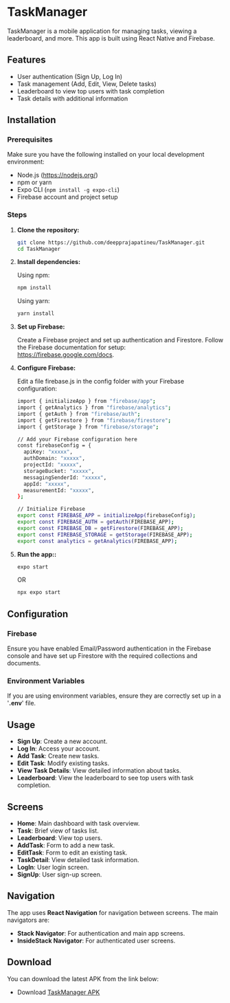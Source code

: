 # TaskManager

TaskManager is a mobile application for managing tasks, viewing a leaderboard, and more. This app is built using React Native and Firebase.

## Features

- User authentication (Sign Up, Log In)
- Task management (Add, Edit, View, Delete tasks)
- Leaderboard to view top users with task completion
- Task details with additional information

## Installation

### Prerequisites

Make sure you have the following installed on your local development environment:

- Node.js (https://nodejs.org/)
- npm or yarn
- Expo CLI (`npm install -g expo-cli`)
- Firebase account and project setup

### Steps

1. **Clone the repository:**

   ```bash
   git clone https://github.com/deepprajapatineu/TaskManager.git
   cd TaskManager
   ```

2. **Install dependencies:**

   Using npm:
   ```bash
   npm install
   ```

   Using yarn:
   ```bash
   yarn install
   ```

3. **Set up Firebase:**

   Create a Firebase project and set up authentication and Firestore. Follow the Firebase documentation for setup: https://firebase.google.com/docs.

4. **Configure Firebase:**

   Edit a file firebase.js in the config folder with your Firebase configuration:

   ```bash
   import { initializeApp } from "firebase/app";
   import { getAnalytics } from "firebase/analytics";
   import { getAuth } from "firebase/auth";
   import { getFirestore } from "firebase/firestore";
   import { getStorage } from "firebase/storage";
   
   // Add your Firebase configuration here
   const firebaseConfig = {
     apiKey: "xxxxx",
     authDomain: "xxxxx",
     projectId: "xxxxx",
     storageBucket: "xxxxx",
     messagingSenderId: "xxxxx",
     appId: "xxxxx",
     measurementId: "xxxxx",
   };

   // Initialize Firebase
   export const FIREBASE_APP = initializeApp(firebaseConfig);
   export const FIREBASE_AUTH = getAuth(FIREBASE_APP);
   export const FIREBASE_DB = getFirestore(FIREBASE_APP);
   export const FIREBASE_STORAGE = getStorage(FIREBASE_APP);
   export const analytics = getAnalytics(FIREBASE_APP);
   ```
5. **Run the app::**

   ```bash
   expo start
   ```
   OR
   ```bash
   npx expo start
   ```
## Configuration

### Firebase
Ensure you have enabled Email/Password authentication in the Firebase console and have set up Firestore with the required collections and documents.

### Environment Variables
If you are using environment variables, ensure they are correctly set up in a '__.env__' file.

## Usage

- **Sign Up**: Create a new account.
- **Log In**: Access your account.
- **Add Task**: Create new tasks.
- **Edit Task**: Modify existing tasks.
- **View Task Details**: View detailed information about tasks.
- **Leaderboard**: View the leaderboard to see top users with task completion.

## Screens

- **Home**: Main dashboard with task overview.
- **Task**: Brief view of tasks list.
- **Leaderboard**: View top users.
- **AddTask**: Form to add a new task.
- **EditTask**: Form to edit an existing task.
- **TaskDetail**: View detailed task information.
- **LogIn**: User login screen.
- **SignUp**: User sign-up screen.

## Navigation

The app uses **React Navigation** for navigation between screens. The main navigators are:

- **Stack Navigator**: For authentication and main app screens.
- **InsideStack Navigator**: For authenticated user screens.

## Download
You can download the latest APK from the link below:
- Download [TaskManager APK](https://drive.google.com/file/d/1DXgexmlNoIUiHZOjAudsukcsSmTiUMIE/view?usp=drive_link)
